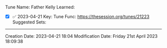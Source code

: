 Tune Name: Father Kelly
Learned: 
- [x]  ✅ 2023-04-21
Key:
Tune Func: https://thesession.org/tunes/21223
Suggested Sets:

---
Creation Date: 2023-04-21 18:04
Modification Date: Friday 21st April 2023 18:09:38



